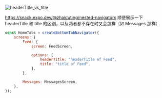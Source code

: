 ![headerTitle_vs_title](https://lib.zhaiduting.work.gd/uPic/headerTitle_vs_title.png)

https://snack.expo.dev/@zhaiduting/nested-navigators
顺便展示一下 headerTitle 和 title 的区别，以及两者都不存在时又会怎样（如 Messages 那样）

```jsx
const HomeTabs = createBottomTabNavigator({
	screens: {
		Feed: {
			screen: FeedScreen,

			options: {
				headerTitle: "headerTitle of Feed",
				title: "title of Feed",
			},
		},

		Messages: MessagesScreen,
	},
});
```
